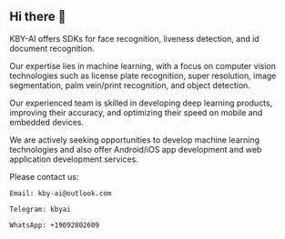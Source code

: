 ## Hi there 👋

<!--

**Here are some ideas to get you started:**

🙋‍♀️ A short introduction - what is your organization all about?
🌈 Contribution guidelines - how can the community get involved?
👩‍💻 Useful resources - where can the community find your docs? Is there anything else the community should know?
🍿 Fun facts - what does your team eat for breakfast?
🧙 Remember, you can do mighty things with the power of [Markdown](https://docs.github.com/github/writing-on-github/getting-started-with-writing-and-formatting-on-github/basic-writing-and-formatting-syntax)
-->
KBY-AI offers SDKs for face recognition, liveness detection, and id document recognition. 

Our expertise lies in machine learning, with a focus on computer vision technologies such as license plate recognition, super resolution, image segmentation, palm vein/print recognition, and object detection. 

Our experienced team is skilled in developing deep learning products, improving their accuracy, and optimizing their speed on mobile and embedded devices.

We are actively seeking opportunities to develop machine learning technologies and also offer Android/iOS app development and web application development services.

Please contact us:
```
Email: kby-ai@outlook.com

Telegram: kbyai

WhatsApp: +19092802609
```
